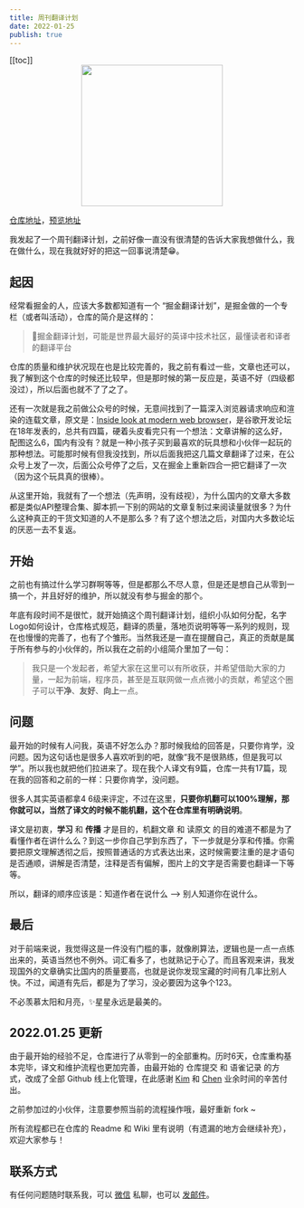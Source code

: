 ```yaml
---
title: 周刊翻译计划
date: 2022-01-25
publish: true
---
```

[[toc]]
<img src="https://cdn.jsdelivr.net/gh/daodaolee/photobed@main/img/20220131002524.png" style="width:250px;margin:0 auto;display:block;"/>

[仓库地址](https://github.com/FEDarling/weekly-tracker)，[预览地址](https://weekly.fedarling.com)

我发起了一个周刊翻译计划，之前好像一直没有很清楚的告诉大家我想做什么，我在做什么，现在我就好好的把这一回事说清楚😁。

## 起因

经常看掘金的人，应该大多数都知道有一个 “掘金翻译计划”，是掘金做的一个专栏（或者叫活动），仓库的简介是这样的：


> 🥇掘金翻译计划，可能是世界最大最好的英译中技术社区，最懂读者和译者的翻译平台

仓库的质量和维护状况现在也是比较完善的，我之前有看过一些，文章也还可以，我了解到这个仓库的时候还比较早，但是那时候的第一反应是，英语不好（四级都没过），所以后面也就不了了之了。

还有一次就是我之前做公众号的时候，无意间找到了一篇深入浏览器请求响应和渲染的连载文章，原文是：[Inside look at modern web browser](https://developers.google.com/web/updates/2018/09/inside-browser-part1)，是谷歌开发论坛在18年发表的，总共有四篇，硬着头皮看完只有一个想法：文章讲解的这么好，配图这么6，国内有没有？就是一种小孩子买到最喜欢的玩具想和小伙伴一起玩的那种想法。可能那时候有但我没找到，所以后面我把这几篇文章翻译了过来，在公众号上发了一次，后面公众号停了之后，又在掘金上重新四合一把它翻译了一次（因为这个玩具真的很棒）。

从这里开始，我就有了一个想法（先声明，没有歧视），为什么国内的文章大多数都是类似API整理合集、脚本抓一下别的网站的文章复制过来阅读量就很多？为什么这种真正的干货文知道的人不是那么多？有了这个想法之后，对国内大多数论坛的厌恶一去不复返。

## 开始

之前也有搞过什么学习群啊等等，但是都那么不尽人意，但是还是想自己从零到一搞一个，并且好好的维护，所以就没有参与掘金的那个。

年底有段时间不是很忙，就开始搞这个周刊翻译计划，组织小队如何分配，名字Logo如何设计，仓库格式规范，翻译的质量，落地页说明等等一系列的规则，现在也慢慢的完善了，也有了个雏形。当然我还是一直在提醒自己，真正的贡献是属于所有参与的小伙伴的，所以我在之前的小组简介里加了一句：

> 我只是一个发起者，希望大家在这里可以有所收获，并希望借助大家的力量，一起为前端，程序员，甚至是互联网做一点点微小的贡献，希望这个圈子可以**干净**、**友好**、**向上**一点。

## 问题

最开始的时候有人问我，英语不好怎么办？那时候我给的回答是，只要你肯学，没问题。因为这句话也是很多人喜欢听到的吧，就像“我不是很熟练，但是我可以学”。所以我也就把他们拉进来了。现在我个人译文有9篇，仓库一共有17篇，现在我的回答和之前的一样：只要你肯学，没问题。

很多人其实英语都拿4 6级来评定，不过在这里，**只要你机翻可以100%理解，那你就可以，当然了译文的时候不能机翻，这个在仓库里有明确说明**。

译文是初衷，**学习** 和 **传播** 才是目的，机翻文章 和 读原文 的目的难道不都是为了看懂作者在讲什么么？到这一步你自己学到东西了，下一步就是分享和传播。你需要把原文理解透彻之后，按照普通话的方式表达出来，这时候需要注重的是才语句是否通顺，讲解是否清楚，注释是否有偏解，图片上的文字是否需要也翻译一下等等。

所以，翻译的顺序应该是：知道作者在说什么 —> 别人知道你在说什么。

## 最后

对于前端来说，我觉得这是一件没有门槛的事，就像刷算法，逻辑也是一点一点练出来的，英语当然也不例外。词汇看多了，也就熟记于心了。而且客观来讲，我发现国外的文章确实比国内的质量要高，也就是说你发现宝藏的时间有几率比别人快。不过，闻道有先后，都是为了学习，没必要因为这争个123。


不必羡慕太阳和月亮，✨星星永远是最美的。


## 2022.01.25 更新
由于最开始的经验不足，仓库进行了从零到一的全部重构。历时6天，仓库重构基本完毕，译文和维护流程也更加完善，由最开始的 仓库提交 和 语雀记录 的方式，改成了全部 Github 线上化管理，在此感谢 [Kim](https://github.com/KimYangOfCat) 和 [Chen](https://github.com/LilyChenlin) 业余时间的辛苦付出。

之前参加过的小伙伴，注意要参照当前的流程操作哦，最好重新 fork ~

所有流程都已在仓库的 Readme 和 Wiki 里有说明（有遗漏的地方会继续补充），欢迎大家参与！



## 联系方式
有任何问题随时联系我，可以 [微信](https://cdn.jsdelivr.net/gh/daodaolee/photobed/img/202111162148554.jpg) 私聊，也可以 [发邮件](mailto:im@daodaolee.cn?cc=im@daodaolee.cn)。

